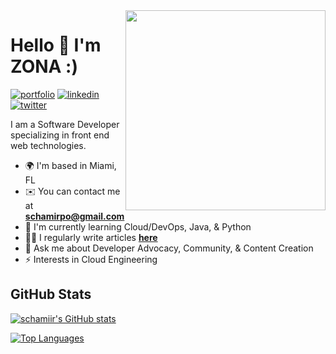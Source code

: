 <div align="right">
  <a href="https://api.daily.dev/get?r=zona" target="_blank">
    <img
      width="320"
      align="right"
      src="https://api.daily.dev/devcards/e6c999ba45aa45138ca7c2b46878077c.png?r=n0n"
    />
  </a>
</div>

Hello 👋 I'm ZONA :)
===============================
[![portfolio](https://img.shields.io/badge/portfolio-4C4CE6?style=for-the-badge&logo=ko-fi&logoColor=white)](https://schamiir.netlify.app/)
[![linkedin](https://img.shields.io/badge/linkedin-0A66C2?style=for-the-badge&logo=linkedin&logoColor=white)](https://www.linkedin.com/in/schamirpoliard/)
[![twitter](https://img.shields.io/badge/twitter-1DA1F2?style=for-the-badge&logo=twitter&logoColor=white)](https://twitter.com/SupernovaZona)

I am a Software Developer specializing in front end web technologies.

*   🌍  I'm based in Miami, FL
*   ✉️  You can contact me at **[schamirpo@gmail.com](mailto:schamirpo@gmail.com)**
*   🧠  I'm currently learning Cloud/DevOps, Java, & Python
*   ✍🏽  I regularly write articles **[here](https://zona.hashnode.dev/)**
*   📣  Ask me about Developer Advocacy, Community, & Content Creation 
*   ⚡  Interests in Cloud Engineering

 
## GitHub Stats

<a href="http://www.github.com/schamiir"><img src="https://github-readme-stats.vercel.app/api?username=schamiir&show_icons=true&hide=stars,issues,&title_color=14b8a6&text_color=ffffff&icon_color=14b8a6&bg_color=27272a&hide_border=true&show_icons=true" alt="schamiir's GitHub stats" /></a>

<a href="https://github.com/schamiir" align="left"><img src="https://github-readme-stats.vercel.app/api/top-langs/?username=schamiir&langs_count=10&title_color=14b8a6&text_color=ffffff&icon_color=14b8a6&bg_color=27272a&hide_border=true&locale=en&custom_title=Top%20%Languages" alt="Top Languages" /></a>




